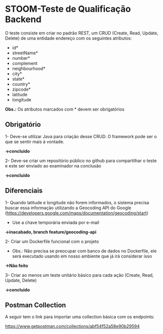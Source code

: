 # STOOM-Teste de Qualificação Backend

O teste consiste em criar no padrão REST, um CRUD (Create, Read, Update, Delete) de uma entidade endereço com os seguintes atributos:

- id*
- streetName*
- number*
- complement
- neighbourhood*
- city*
- state*
- country*
- zipcode*
- latitude
- longitude

**Obs.:** Os atributos marcados com * devem ser obrigatórios



## Obrigatório

1- Deve-se utilizar Java para criação desse CRUD. O framework pode ser o que se sentir mais à vontade.

**->concluido**


2- Deve-se criar um repositório público no github para compartilhar o teste e este ser enviado ao examinador na conclusão

**->concluido**



## Diferenciais

1- Quando latitude e longitude não forem informados, o sistema precisa buscar essa informação utilizando a Geocoding API do Google (https://developers.google.com/maps/documentation/geocoding/start)

- Use a chave temporária enviada por e-mail

**->inacabado, branch feature/geocoding-api**


2- Criar um Dockerfile funcional com o projeto

- Obs.: Não precisa se preocupar com banco de dados no Dockerfile, ele será executado usando em nosso ambiente que já irá considerar isso

**->Não feito**


3- Criar ao menos um teste unitário básico para cada ação (Create, Read, Update, Delete)

**->concluido**

## Postman Collection

A seguir tem o link para importar uma collection básica com os endpoints:

https://www.getpostman.com/collections/abf54f52a58e90b29594

